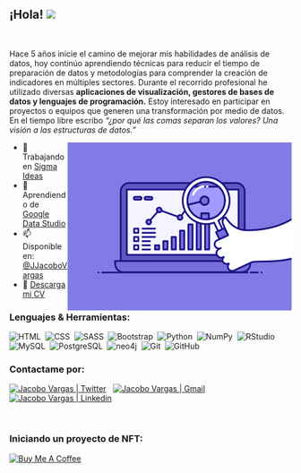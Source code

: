## ¡Hola! <img src="https://media.giphy.com/media/hvRJCLFzcasrR4ia7z/giphy.gif" width="25px">

<br/>

Hace 5 años inicie el camino de mejorar mis habilidades de análisis de datos, hoy continúo aprendiendo técnicas para reducir el tiempo de preparación de datos y metodologías para comprender la creación de indicadores en múltiples sectores. Durante el recorrido profesional he utilizado diversas **aplicaciones de visualización, gestores de bases de datos y lenguajes de programación.** Estoy interesado en participar en proyectos o equipos que generen una transformación por medio de datos. En el tiempo libre escribo *“¿por qué las comas separan los valores? Una visión a las estructuras de datos.”*

<img align="right" alt="GIF" src="https://github.com/JJacoboVargas/JJacoboVargas/blob/main/img/dashboard.gif" width="400" />

- 🔭 Trabajando en [Sigma Ideas](https://sigmaideas.eu/)
- 🌱 Aprendiendo de [Google Data Studio](https://datastudio.google.com/u/0/navigation/reporting)
- 📫 Disponible en: [@JJacoboVargas](https://twitter.com/JJacoboVargas)
- 📝 [Descarga mi CV](https://drive.google.com/file/d/186ledj5PMY2damRWGpOrxYQZ2xSKjKD_/view)

### **Lenguajes & Herramientas:**
![HTML](https://img.shields.io/badge/-HTML5-212121?style=flat&logo=HTML5)&nbsp;
![CSS](https://img.shields.io/badge/-CSS3-212121?style=flat&logo=CSS3)&nbsp;
![SASS](https://img.shields.io/badge/-SASS-212121?style=flat&logo=sass)&nbsp;
![Bootstrap](https://img.shields.io/badge/-Bootstrap-212121?style=flat&logo=bootstrap)&nbsp;
![Python](https://img.shields.io/badge/-Python-212121?style=flat&logo=python)&nbsp;
![NumPy](https://img.shields.io/badge/numpy-212121?style=flat&logo=numpy&logoColor=white)&nbsp;
![RStudio](https://img.shields.io/badge/-RStudio-212121?style=flat&logo=rstudio)&nbsp;
![MySQL](https://img.shields.io/badge/-MySQL-212121?style=flat&logo=mysql)&nbsp;
![PostgreSQL](https://img.shields.io/badge/-PostgreSQL-212121?style=flat&logo=PostgreSQL)&nbsp;
![neo4j](https://img.shields.io/badge/-neo4j-212121?style=flat&logo=neo4j)&nbsp;
![Git](https://img.shields.io/badge/-Git-212121?style=flat&logo=git)&nbsp;
![GitHub](https://img.shields.io/badge/-GitHub-212121?style=flat&logo=github)&nbsp;


### **Contactame por:**
<a href="https://twitter.com/JJacoboVargas"><img alt="Jacobo Vargas | Twitter" src="https://img.shields.io/badge/-Twitter-212121?style=flat&logo=twitter"/></a> &nbsp;
<a href="mailto:jjvargas28@gmail.com"><img alt="Jacobo Vargas | Gmail" src="https://img.shields.io/badge/-Gmail-212121?style=flat&logo=gmail"/></a> &nbsp;
<a href="https://www.linkedin.com/in/jjacobovargas/"><img alt="Jacobo Vargas | Linkedin" src="https://img.shields.io/badge/-LinkedIn-212121?style=flat&logo=linkedin"/></a> &nbsp;

<br/>

### **Iniciando un proyecto de NFT:**
<a href="https://www.buymeacoffee.com/jjacobovargas" target="_blank"><img src="https://cdn.buymeacoffee.com/buttons/v2/default-red.png" alt="Buy Me A Coffee" width="150" ></a>

<!--
**JJacoboVargas/JJacoboVargas** is a ✨ _special_ ✨ repository because its `README.md` (this file) appears on your GitHub profile.

Here are some ideas to get you started:

- 🔭 I’m currently working on ...
- 🌱 I’m currently learning ...
- 👯 I’m looking to collaborate on ...
- 🤔 I’m looking for help with ...
- 💬 Ask me about ...
- 📫 How to reach me: ...
- 😄 Pronouns: ...
- ⚡ Fun fact: ...
-->
